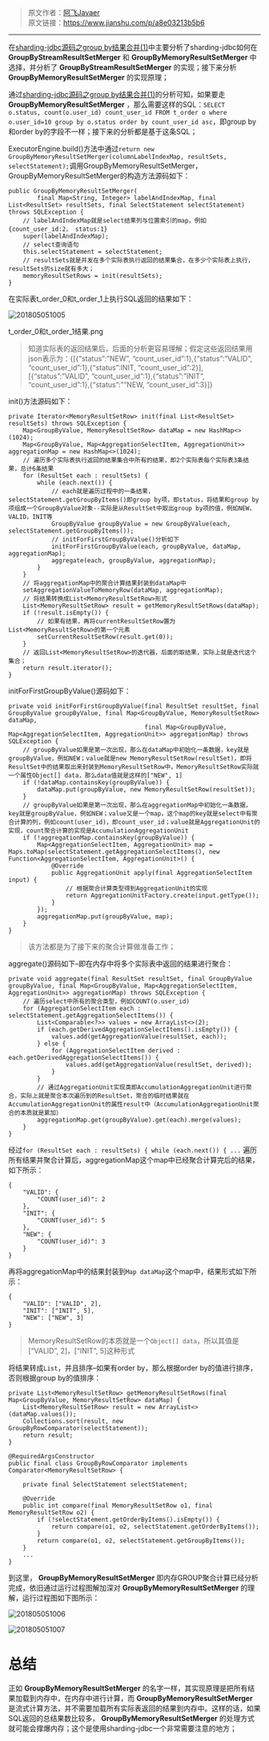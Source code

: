 > 原文作者：[阿飞Javaer](https://www.jianshu.com/u/6779ec81d3b7)  
>  原文链接：<https://www.jianshu.com/p/a8e03213b5b6>

* * *

在[sharding-jdbc源码之group
by结果合并(1)](https://www.jianshu.com/p/a7c46bffea34)中主要分析了sharding-jdbc如何在
**GroupByStreamResultSetMerger** 和 **GroupByMemoryResultSetMerger** 中选择，并分析了
**GroupByStreamResultSetMerger** 的实现；接下来分析 **GroupByMemoryResultSetMerger**
的实现原理；

通过[sharding-jdbc源码之group
by结果合并(1)](https://www.jianshu.com/p/a7c46bffea34)的分析可知，如果要走
**GroupByMemoryResultSetMerger** ，那么需要这样的SQL：`SELECT o.status,
count(o.user_id) count_user_id FROM t_order o where o.user_id=10 group by
o.status order by count_user_id asc`，即group by和order by的字段不一样；接下来的分析都是基于这条SQL；

ExecutorEngine.build()方法中通过`return new
GroupByMemoryResultSetMerger(columnLabelIndexMap, resultSets,
selectStatement);`调用GroupByMemoryResultSetMerger，GroupByMemoryResultSetMerger的构造方法源码如下：

    
    
    public GroupByMemoryResultSetMerger(
            final Map<String, Integer> labelAndIndexMap, final List<ResultSet> resultSets, final SelectStatement selectStatement) throws SQLException {
        // labelAndIndexMap就是select结果列与位置索引的map，例如{count_user_id:2， status:1}
        super(labelAndIndexMap);
        // select查询语句
        this.selectStatement = selectStatement;
        // resultSets就是并发在多个实际表执行返回的结果集合，在多少个实际表上执行，resultSets的size就有多大；
        memoryResultSetRows = init(resultSets);
    }
    

在实际表t_order_0和t_order_1上执行SQL返回的结果如下：

![201805051005](http://cmsblogs.qiniudn.com/201805051005.png)

t_order_0和t_order_1结果.png

> 知道实际表的返回结果后，后面的分析更容易理解；假定这些返回结果用json表示为：{[{“status”:”NEW”,
“count_user_id”:1},{“status”:”VALID”, “count_user_id”:1},{“status”:INIT,
“count_user_id”:2}],[{“status”:”VALID”, “count_user_id”:1},{“status”:”INIT”,
“count_user_id”:1},{“status”:””NEW, “count_user_id”:3}]}

init()方法源码如下：

    
    
    private Iterator<MemoryResultSetRow> init(final List<ResultSet> resultSets) throws SQLException {
        Map<GroupByValue, MemoryResultSetRow> dataMap = new HashMap<>(1024);
        Map<GroupByValue, Map<AggregationSelectItem, AggregationUnit>> aggregationMap = new HashMap<>(1024);
        // 遍历多个实际表执行返回的结果集合中所有的结果，即2个实际表每个实际表3条结果，总计6条结果
        for (ResultSet each : resultSets) {
            while (each.next()) {
                // each就是遍历过程中的一条结果，selectStatement.getGroupByItems()即group by项，即status，将结果和group by项组成一个GroupByValue对象--实际是从ResultSet中取出group by项的值，例如NEW，VALID，INIT等
                GroupByValue groupByValue = new GroupByValue(each, selectStatement.getGroupByItems());
                // initForFirstGroupByValue()分析如下
                initForFirstGroupByValue(each, groupByValue, dataMap, aggregationMap);
                aggregate(each, groupByValue, aggregationMap);
            }
        }
        // 将aggregationMap中的聚合计算结果封装到dataMap中
        setAggregationValueToMemoryRow(dataMap, aggregationMap);
        // 将结果转换成List<MemoryResultSetRow>形式
        List<MemoryResultSetRow> result = getMemoryResultSetRows(dataMap);
        if (!result.isEmpty()) {
            // 如果有结果，再将currentResultSetRow置为List<MemoryResultSetRow>的第一个元素
            setCurrentResultSetRow(result.get(0));
        }
        // 返回List<MemoryResultSetRow>的迭代器，后面的取结果，实际上就是迭代这个集合；
        return result.iterator();
    }
    

initForFirstGroupByValue()源码如下：

    
    
    private void initForFirstGroupByValue(final ResultSet resultSet, final GroupByValue groupByValue, final Map<GroupByValue, MemoryResultSetRow> dataMap, 
                                          final Map<GroupByValue, Map<AggregationSelectItem, AggregationUnit>> aggregationMap) throws SQLException {
        // groupByValue如果是第一次出现，那么在dataMap中初始化一条数据，key就是groupByValue，例如NEW；value就是new MemoryResultSetRow(resultSet)，即将ResultSet中的结果取出来封装到MemoryResultSetRow中，MemoryResultSetRow实际就一个属性Object[] data，那么data值就是这样的["NEW", 1] 
        if (!dataMap.containsKey(groupByValue)) {
            dataMap.put(groupByValue, new MemoryResultSetRow(resultSet));
        }
        // groupByValue如果是第一次出现，那么在aggregationMap中初始化一条数据，key就是groupByValue，例如NEW；value又是一个map，这个map的key就是select中有聚合计算的列，例如count(user_id)，即count_user_id；value就是AggregationUnit的实现，count聚合计算的实现是AccumulationAggregationUnit
        if (!aggregationMap.containsKey(groupByValue)) {
            Map<AggregationSelectItem, AggregationUnit> map = Maps.toMap(selectStatement.getAggregationSelectItems(), new Function<AggregationSelectItem, AggregationUnit>() {
                @Override
                public AggregationUnit apply(final AggregationSelectItem input) {
                    // 根据聚合计算类型得到AggregationUnit的实现
                    return AggregationUnitFactory.create(input.getType());
                }
            });
            aggregationMap.put(groupByValue, map);
        }
    }
    

> 该方法都是为了接下来的聚合计算做准备工作；

aggregate()源码如下–即在内存中将多个实际表中返回的结果进行聚合：

    
    
    private void aggregate(final ResultSet resultSet, final GroupByValue groupByValue, final Map<GroupByValue, Map<AggregationSelectItem, AggregationUnit>> aggregationMap) throws SQLException {
        // 遍历select中所有的聚合类型，例如COUNT(o.user_id)
        for (AggregationSelectItem each : selectStatement.getAggregationSelectItems()) {
            List<Comparable<?>> values = new ArrayList<>(2);
            if (each.getDerivedAggregationSelectItems().isEmpty()) {
                values.add(getAggregationValue(resultSet, each));
            } else {
                for (AggregationSelectItem derived : each.getDerivedAggregationSelectItems()) {
                    values.add(getAggregationValue(resultSet, derived));
                }
            }
            // 通过AggregationUnit实现类即AccumulationAggregationUnit进行聚合，实际上就是聚合本次遍历到的ResultSet，聚合的临时结果就在AccumulationAggregationUnit的属性result中（AccumulationAggregationUnit聚合的本质就是累加）
            aggregationMap.get(groupByValue).get(each).merge(values);
        }
    }
    

经过`for (ResultSet each : resultSets) { while (each.next()) { ...`
遍历所有结果并聚合计算后，aggregationMap这个map中已经聚合计算完后的结果，如下所示：

    
    
    {
        "VALID": {
            "COUNT(user_id)": 2
        },
        "INIT": {
            "COUNT(user_id)": 5
        },
        "NEW": {
            "COUNT(user_id)": 3
        }
    }
    

再将aggregationMap中的结果封装到`Map dataMap`这个map中，结果形式如下所示：

    
    
    {
        "VALID": ["VALID", 2],
        "INIT": ["INIT", 5],
        "NEW": ["NEW", 3]
    }
    

> MemoryResultSetRow的本质就是一个`Object[] data`，所以其值是[“VALID”, 2]，[“INIT”, 5]这种形式

将结果转成`List`，并且排序–如果有order by，那么根据order by的值进行排序，否则根据group by的值排序：

    
    
    private List<MemoryResultSetRow> getMemoryResultSetRows(final Map<GroupByValue, MemoryResultSetRow> dataMap) {
        List<MemoryResultSetRow> result = new ArrayList<>(dataMap.values());
        Collections.sort(result, new GroupByRowComparator(selectStatement));
        return result;
    }
    
    @RequiredArgsConstructor
    public final class GroupByRowComparator implements Comparator<MemoryResultSetRow> {
    
        private final SelectStatement selectStatement;
    
        @Override
        public int compare(final MemoryResultSetRow o1, final MemoryResultSetRow o2) {
            if (!selectStatement.getOrderByItems().isEmpty()) {
                return compare(o1, o2, selectStatement.getOrderByItems());
            }
            return compare(o1, o2, selectStatement.getGroupByItems());
        }
        ...
    }
    

到这里， **GroupByMemoryResultSetMerger** 即内存GROUP聚合计算已经分析完成，依旧通过运行过程图解加深对
**GroupByMemoryResultSetMerger** 的理解，运行过程图如下图所示：

![201805051006](http://cmsblogs.qiniudn.com/201805051006.png)

![201805051007](http://cmsblogs.qiniudn.com/201805051007.png)

# 总结

正如 **GroupByMemoryResultSetMerger** 的名字一样，其实现原理是把所有结果加载到内存中，在内存中进行计算，而
**GroupByMemoryResultSetMerger**
是流式计算方法，并不需要加载所有实际表返回的结果到内存中。这样的话，如果SQL返回的总结果数比较多，
**GroupByMemoryResultSetMerger** 的处理方式就可能会撑爆内存；这个是使用sharding-jdbc一个非常需要注意的地方；

